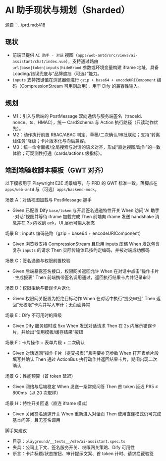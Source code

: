 # AI 助手现状与规划（Sharded）

源自：../prd.md:418

## 现状
- 前端已提供 `AI 助手 · 对话` 视图（`apps/web-antd/src/views/ai-assistant/chat/index.vue`），支持通过路由 `url|base|token|inputs|hideBrand` 参数或环境变量构建 iframe 地址，具备 Loading/错误兜底与“品牌遮挡（可选）”能力。
- `inputs` 支持按键值在浏览器侧进行 `gzip + base64 + encodeURIComponent` 编码（CompressionStream 可用则启用），用于 Dify 的兼容性输入。

## 规划
- M1：引入与后端的 PostMessage 双向通信与服务端签名（traceId、nonce、ts、HMAC），统一 CardSchema 与 Action 执行路径（只读动作优先）。
- M2：动作执行前置 RBAC/ABAC 判定、草稿/二次确认/审批联动；支持“转离线任务”降级；卡片版本化与向后兼容。
- M3：统一命令面板/全局搜索与对话的语义对齐，形成“直达视图/动作”的一致体验；可观测性打通（cards/actions 级指标）。

## 端到端验收脚本模板（GWT 对齐）

以下模板用于 Playwright E2E 场景编写，与 PRD 的 GWT 标准一致。落脚点在 `apps/web-antd` 与（可选）`apps/backend-mock`。

场景 A：对话视图加载与 PostMessage 握手
- Given 已配置 Dify `base/token` 与开启签名通道特性开关
  When 访问“AI 助手 · 对话”视图并等待 iframe 加载完成
  Then 前端向 iframe 发送 handshake 消息并在 3s 内收到 ack，UI 展示可输入状态

场景 B：inputs 编码链路（gzip + base64 + encodeURIComponent）
- Given 浏览器支持 CompressionStream 且启用 inputs 压缩
  When 发送包含复杂 `inputs` 的请求
  Then 实际传输体已按约定编码，并被对端成功解码

场景 C：签名通道与权限前置校验
- Given 后端暴露签名接口，权限网关返回允许
  When 在对话中点击“操作卡片 · 生成报表”
  Then 前端携带签名调用通过，返回执行结果卡片并记录审计

场景 D：权限拒绝与错误卡片退化
- Given 权限网关配置为拒绝目标动作
  When 在对话中执行“提交审批”
  Then 返回“无权限”卡片并写入审计；无页面异常

场景 E：Dify 不可用时的降级
- Given Dify 服务超时或 5xx
  When 发送对话请求
  Then 在 2s 内展示错误卡片，并给出“使用模板/缓存结果”按钮

场景 F：卡片操作 + 表单片段 + 二次确认
- Given 对话返回“操作卡片（提交报表）”且需要补充参数
  When 打开表单片段填写并确认
  Then 通过 ActionBus 执行动作并返回结果卡片，期间出现二次确认

场景 G：性能预算（首 token 延迟）
- Given 网络与后端稳定
  When 发送一条常规问答
  Then 首 token 延迟 P95 ≤ 800ms（以 20 次取样）

场景 H：特性开关回退（直连 iframe 模式）
- Given 关闭签名通道开关
  When 重新进入对话页
  Then 使用直连模式仍可完成基本问答，且无签名调用

脚手架建议
- 目录：`playground/__tests__/e2e/ai-assistant.spec.ts`
- 夹具：公司上下文、签名服务开关、权限网关策略、Dify 可用性
- 断言：卡片标题/状态按钮、审计提示文案、首 token 计时、请求拦截验签


